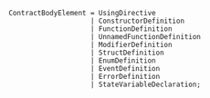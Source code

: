 <!-- This file is generated automatically by infrastructure scripts. Please don't edit by hand. -->

```{ .ebnf .slang-ebnf #ContractBodyElement }
ContractBodyElement = UsingDirective
                    | ConstructorDefinition
                    | FunctionDefinition
                    | UnnamedFunctionDefinition
                    | ModifierDefinition
                    | StructDefinition
                    | EnumDefinition
                    | EventDefinition
                    | ErrorDefinition
                    | StateVariableDeclaration;
```

